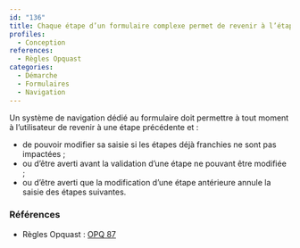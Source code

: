 ```yaml
---
id: "136"
title: Chaque étape d’un formulaire complexe permet de revenir à l’étape précédente
profiles:
  - Conception
references:
  - Règles Opquast
categories:
  - Démarche
  - Formulaires
  - Navigation
---
```


Un système de navigation dédié au formulaire doit permettre à tout moment à l’utilisateur de revenir à une étape précédente et :

* de pouvoir modifier sa saisie si les étapes déjà franchies ne sont pas impactées ;
* ou d’être averti avant la validation d’une étape ne pouvant être modifiée ;
* ou d’être averti que la modification d’une étape antérieure annule la saisie des étapes suivantes.


### Références

* Règles Opquast : [OPQ 87](https://checklists.opquast.com/fr/assurance-qualite-web/chaque-etape-dun-processus-complexe-permet-de-revenir-a-letape-precedente)

